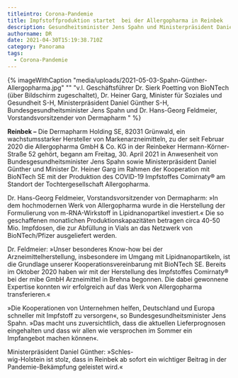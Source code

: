 ```yaml
---
titleintro: Corona-Pandemie
title: Impfstoffproduktion startet  bei der Allergopharma in Reinbek
description: Gesundheitsminister Jens Spahn und Ministerpräsident Daniel Günther in Reinbek
authorname: DR
date: 2021-04-30T15:19:38.710Z
category: Panorama
tags:
  - Corona-Pandemie
---
```

{% imageWithCaption "media/uploads/2021-05-03-Spahn-Günther-Allergopharma.jpg" "" "v.l. Geschäftsführer Dr. Sierk Poetting von BioNTech (über Bildschirm zugeschaltet), Dr. Heiner Garg, Minister für Soziales und Gesundheit S-H, Ministerpräsident Daniel Günther S-H, Bundesgesundheitsminister Jens Spahn und Dr. Hans-Georg Feldmeier, Vorstandsvorsitzender von Dermapharm   " %}



**Reinbek –** Die Dermapharm Holding SE, 82031 Grünwald, ein wachstumsstarker Hersteller von Markenarzneimitteln, zu der seit Februar 2020 die Allergopharma GmbH & Co. KG in der Reinbeker Hermann-Körner-Straße 52 gehört, begann am Freitag, 30. April 2021 in Anwesenheit von Bundesgesundheitsminister Jens Spahn sowie Ministerpräsident Daniel Günther und Minister Dr. Heiner Garg im Rahmen der Kooperation mit BioNTech SE mit der Produktion des COVID-19 Impfstoffes Comirnaty® am Standort der Tochtergesellschaft Allergopharma.

Dr. Hans-Georg Feldmeier, Vorstandsvorsitzender von Dermapharm: »In dem hochmodernen Werk von Allergopharma wurde in die Herstellung der Formulierung von m-RNA-Wirkstoff in Lipidnanopartikel investiert.« Die so geschaffenen monatlichen Produktionskapazitäten betragen circa 40-50 Mio. Impfdosen, die zur Abfüllung in Vials an das Netzwerk von BioNTech/Pfizer ausgeliefert werden.

Dr. Feldmeier: »Unser besonderes Know-how bei der Arzneimittelherstellung, insbesondere im Umgang mit Lipidnanopartikeln, ist die Grundlage unserer Kooperationsvereinbarung mit BioNTech SE. Bereits im Oktober 2020 haben wir mit der Herstellung des Impfstoffes Comirnaty® bei der mibe GmbH Arzneimittel in Brehna begonnen. Die dabei gewonnene Expertise konnten wir erfolgreich auf das Werk von Allergopharma transferieren.« 

»Die Kooperationen von Unternehmen helfen, Deutschland und Europa schneller mit Impfstoff zu versorgen«, so Bundesgesundheitsminister Jens Spahn. »Das macht uns zuversichtlich, dass die aktuellen Lieferprognosen eingehalten und dass wir allen wie versprochen im Sommer ein Impfangebot machen können«.

Ministerpräsident Daniel Günther: »Schles-\
wig-Holstein ist stolz, dass in Reinbek ab sofort ein wichtiger Beitrag in der Pandemie-Bekämpfung geleistet wird.«